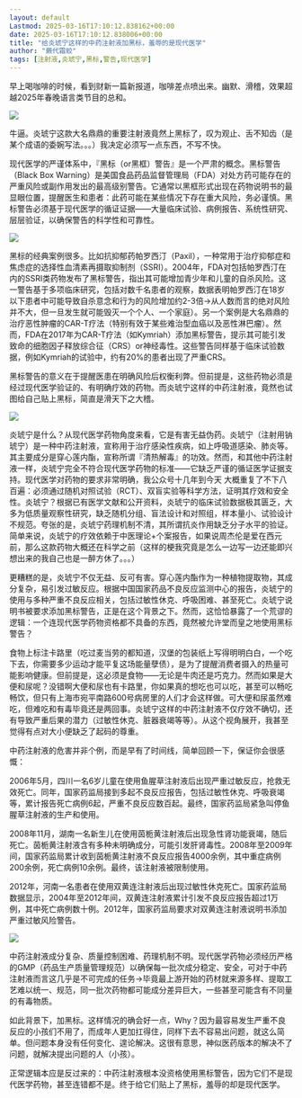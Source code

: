 ```yaml
---
layout: default
Lastmod: 2025-03-16T17:10:12.838162+00:00
date: 2025-03-16T17:10:12.838006+00:00
title: "给炎琥宁这样的中药注射液加黑标，羞辱的是现代医学"
author: "蕨代霜蛟"
tags: [注射液,炎琥宁,黑标,警告,现代医学]
---
```


早上喝咖啡的时候，看到财新一篇新报道，咖啡差点喷出来。幽默、滑稽，效果超越2025年春晚语言类节目的总和。

![](https://images.weserv.nl/?url=https%3A//mmbiz.qpic.cn/sz_mmbiz_png/uOPhN96TXI3W8L5jr0oJ9OckxEDNga6jDOGD89nO5AiagOdJWVwiaexCcP5fYebNaHJLv1ArPyncBTK8DAxYDiaaQ/640%3Fwx_fmt%3Dpng%26from%3Dappmsg)

牛逼。炎琥宁这款大名鼎鼎的重要注射液竟然上黑标了，叹为观止、舌不知齿（是某个成语的委婉写法。。。）我决定必须写一点东西，不写不快。

现代医学的严谨体系中，『黑标（or黑框）警告』是一个严肃的概念。黑标警告（Black Box Warning）是美国食品药品监督管理局（FDA）对处方药可能存在的严重风险或副作用发出的最高级别警告。它通常以黑框形式出现在药物说明书的最显眼位置，提醒医生和患者：此药可能在某些情况下存在重大风险，务必谨慎。黑标警告必须基于现代医学的循证证据——大量临床试验、病例报告、系统性研究、层层验证，以确保警告的科学性和可靠性。

![](https://images.weserv.nl/?url=https%3A//mmbiz.qpic.cn/sz_mmbiz_png/uOPhN96TXI3W8L5jr0oJ9OckxEDNga6jcnwo2pBEQUBAuiazJQ1ic8VfQWjK4DL7Tt2ukySHpVNiaWfnsNDfYHbTA/640%3Fwx_fmt%3Dpng%26from%3Dappmsg)

黑标的经典案例很多。比如抗抑郁药帕罗西汀（Paxil），一种常用于治疗抑郁症和焦虑症的选择性血清素再摄取抑制剂（SSRI）。2004年，FDA对包括帕罗西汀在内的SSRI类药物发布了黑标警告，指出其可能增加青少年和儿童的自杀风险。这一警告基于多项临床研究，包括对数千名患者的观察，数据表明帕罗西汀在18岁以下患者中可能导致自杀意念和行为的风险增加约2-3倍→从人数而言的绝对风险并不大，但一旦发生就可能毁灭一个个人、一个家庭）。另一个案例是大名鼎鼎的治疗恶性肿瘤的CAR-T疗法（特别有效于某些难治型血癌以及恶性淋巴瘤）。然而，FDA在2017年为CAR-T疗法（如Kymriah）添加黑标警告，提示其可能引发致命的细胞因子释放综合征（CRS）or神经毒性。这些警告同样基于临床试验数据，例如Kymriah的试验中，约有20%的患者出现了严重CRS。

黑标警告的意义在于提醒医患在明确风险后权衡利弊。但前提是，这些药物必须是经过现代医学验证的、有明确疗效的药物。而炎琥宁这样的中药注射液，竟然也试图给自己贴上黑标，简直是滑天下之大稽。

![](https://images.weserv.nl/?url=https%3A//mmbiz.qpic.cn/sz_mmbiz_jpg/uOPhN96TXI3W8L5jr0oJ9OckxEDNga6jk8geT4SJHdIX6QNGicibyaHlbfFQkLCnvCsbDsc0AVIWMia52T94ECWZQ/640%3Fwx_fmt%3Djpeg%26from%3Dappmsg)

炎琥宁是什么？从现代医学药物角度来看，它是有害无益伪药。炎琥宁（注射用钠琥宁）是一种中药注射液，宣称用于治疗感染性疾病，如上呼吸道感染、肺炎等。其主要成分是穿心莲内酯，宣称所谓『清热解毒』的功效。然而，和其他中药注射液一样，炎琥宁完全不符合现代医学药物的标准——它缺乏严谨的循证医学证据支持。现代医学对药物的要求非常明确，我公众号十几年到今天 大概重复了不下八百遍：必须通过随机对照试验（RCT）、双盲实验等科学方法，证明其疗效和安全性。炎琥宁？根据已有医学文献和公开资料，炎琥宁的临床试验数据极其匮乏，大多为低质量观察性研究，缺乏随机分组、盲法设计和对照组，样本量小、试验设计不规范。夸张的是，炎琥宁药理机制不清，其所谓抗炎作用缺乏分子水平的验证。简单来说，炎琥宁的疗效依赖于中医理论+个案报告，如果说周杰伦是爱在西元前，那么这款药物大概还在科学之前（这样的梗我究竟是怎么一边写一边还能即兴想出来的我自己也是一醉方休了。。。）

更糟糕的是，炎琥宁不仅无益、反可有害。穿心莲内酯作为一种植物提取物，其成分复杂，易引发过敏反应。根据中国国家药品不良反应监测中心的报告，炎琥宁的使用与多种严重不良反应相关，包括过敏性休克、呼吸困难、甚至死亡。炎琥宁说明书被要求添加黑标警告，正是在这个背景之下。然而，这恰恰暴露了一个荒谬的逻辑：一个连现代医学药物资格都不具备的东西，竟然被允许堂而皇之地使用黑标警告？

食物上标注卡路里（吃过麦当劳的都知道，汉堡的包装纸上写得明明白白，一个吃下去，你需要多少运动才能平复这场能量孽债），是为了提醒消费者摄入的热量可能影响健康。但前提是，这必须是食物——无论是牛肉还是巧克力。然而如果是大便和尿呢？没错啊大便和尿也有卡路里，你如果真的想吃也可以吃，甚至可以畅吃畅饮，但只有上海市宛平南路600号病房里的人们才会这样做。可大便和尿虽然难吃，但难吃和有毒毕竟还是两回事。炎琥宁这样的中药注射液不仅疗效不确切，还有导致严重后果的潜力（过敏性休克、脏器衰竭等等）。从这个视角展开，我甚至觉得有点对大小便缺乏了起码的尊重。

中药注射液的危害并非个例，而是早有了时间线，简单回顾一下，保证你会很感慨：

2006年5月，四川一名6岁儿童在使用鱼腥草注射液后出现严重过敏反应，抢救无效死亡。同年，国家药监局接到多起不良反应报告，包括过敏性休克、呼吸衰竭等，累计报告死亡病例6起，严重不良反应数百起。最终，国家药监局紧急叫停鱼腥草注射液的生产和使用。

2008年11月，湖南一名新生儿在使用茵栀黄注射液后出现急性肾功能衰竭，随后死亡。茵栀黄注射液含有多种未明确成分，可能引发肝肾毒性。2008年至2009年间，国家药监局累计收到茵栀黄注射液不良反应报告4000余例，其中重症病例200余例，死亡病例10余例。最终，该注射液被限制使用。

2012年，河南一名患者在使用双黄连注射液后出现过敏性休克死亡。国家药监局数据显示，2004年至2012年间，双黄连注射液累计引发不良反应报告超过1万例，其中死亡病例数十例。2012年，国家药监局要求对双黄连注射液说明书添加严重过敏风险警告。

![](https://images.weserv.nl/?url=https%3A//mmbiz.qpic.cn/sz_mmbiz_png/uOPhN96TXI3W8L5jr0oJ9OckxEDNga6jLYUHOhqyqxuQCF9Hs1dott9K5lxdt9yUicfVfwppQbJv1tWUic2Sq1KA/640%3Fwx_fmt%3Dpng%26from%3Dappmsg)

中药注射液成分复杂、质量控制困难、药理机制不明。现代医学药物必须经历严格的GMP（药品生产质量管理规范）以确保每一批次成分稳定、安全，可对于中药注射液而言这几乎是不可完成的任务→毕竟最上游开始的药材就来源多样、提取工艺难以统一、规范，同一批次药物都可能成分差异巨大，一些甚至可能含有不同量的有毒物质。

如此背景下，加黑标。这样情况的确会好一点，Why？因为最容易发生严重不良反应的小孩们不用了，而成年人更加扛得住，同样下去不容易出问题，就这么简单。但问题本身没有任何变化、遑论解决。这很有意思，神似医药版本的解决不了问题，就解决提出问题的人（小孩）。

正常逻辑本应是反过来的：中药注射液根本没资格使用黑标警告，因为它们不是现代医学药物，甚至连错都不是。终于给它们贴上了黑标，羞辱的却是现代医学。


